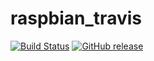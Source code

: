 # raspbian_travis
[![Build Status](https://travis-ci.org/alok760/raspbian_travis.svg?branch=master)](https://travis-ci.org/alok760/raspbian_travis)
[![GitHub release](https://img.shields.io/github/release/Naereen/StrapDown.js.svg)](https://github.com/alok760/raspbian_travis/releases)
